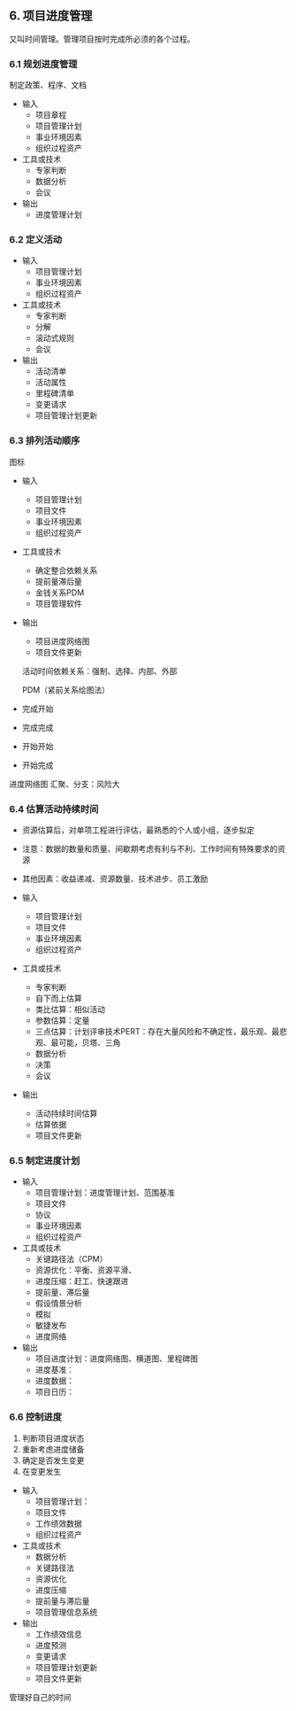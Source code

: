 ## 6. 项目进度管理
又叫时间管理。管理项目按时完成所必须的各个过程。
### 6.1 规划进度管理
制定政策、程序、文档
* 输入
  * 项目章程
  * 项目管理计划
  * 事业环境因素
  * 组织过程资产
* 工具或技术
  * 专家判断
  * 数据分析
  * 会议
* 输出
  * 进度管理计划

### 6.2 定义活动
* 输入
  * 项目管理计划
  * 事业环境因素
  * 组织过程资产
* 工具或技术
  * 专家判断
  * 分解
  * 滚动式规则
  * 会议
* 输出
  * 活动清单
  * 活动属性
  * 里程碑清单
  * 变更请求
  * 项目管理计划更新
### 6.3 排列活动顺序
图标
* 输入
  * 项目管理计划
  * 项目文件
  * 事业环境因素
  * 组织过程资产
* 工具或技术
  * 确定整合依赖关系
  * 提前量滞后量
  * 金钱关系PDM
  * 项目管理软件
* 输出
  * 项目进度网络图
  * 项目文件更新

  活动时间依赖关系：强制、选择、内部、外部

  PDM（紧前关系绘图法）
 *  完成开始
 *  完成完成
 *  开始开始
 *  开始完成

 进度网络图
 汇聚、分支：风险大
### 6.4 估算活动持续时间
* 资源估算后，对单项工程进行评估，最熟悉的个人或小组，逐步拟定
* 注意：数据的数量和质量、间歇期考虑有利与不利、工作时间有特殊要求的资源
* 其他因素：收益递减、资源数量、技术进步、员工激励

* 输入
  * 项目管理计划
  * 项目文件
  * 事业环境因素
  * 组织过程资产
* 工具或技术
  * 专家判断
  * 自下而上估算
  * 类比估算：相似活动
  * 参数估算：定量
  * 三点估算：计划评审技术PERT：存在大量风险和不确定性，最乐观、最悲观、最可能，贝塔、三角
  * 数据分析
  * 决策
  * 会议
* 输出
  * 活动持续时间估算
  * 估算依据
  * 项目文件更新
### 6.5 制定进度计划
* 输入
  * 项目管理计划：进度管理计划、范围基准
  * 项目文件
  * 协议
  * 事业环境因素
  * 组织过程资产
* 工具或技术
  * 关键路径法（CPM）
  * 资源优化：平衡、资源平滑、
  * 进度压缩：赶工、快速跟进
  * 提前量、滞后量
  * 假设情景分析
  * 模拟
  * 敏捷发布
  * 进度网络
* 输出
  * 项目进度计划：进度网络图、横道图、里程碑图
  * 进度基准：
  * 进度数据：
  * 项目日历：

### 6.6 控制进度
1. 判断项目进度状态
2. 重新考虑进度储备
3. 确定是否发生变更
4. 在变更发生
   
* 输入
  * 项目管理计划：
  * 项目文件
  * 工作绩效数据
  * 组织过程资产
* 工具或技术
  * 数据分析
  * 关键路径法
  * 资源优化
  * 进度压缩
  * 提前量与滞后量
  * 项目管理信息系统
* 输出
  * 工作绩效信息
  * 进度预测
  * 变更请求
  * 项目管理计划更新
  * 项目文件更新

管理好自己的时间